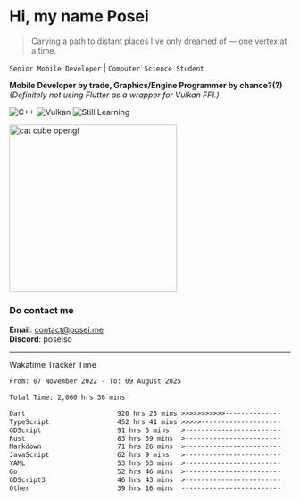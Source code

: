 # Hi, my name Posei

> Carving a path to distant places I've only dreamed of — one vertex at a time.

`Senior Mobile Developer` | `Computer Science Student`  

**Mobile Developer by trade, Graphics/Engine Programmer by chance?(?)**  
_(Definitely not using Flutter as a wrapper for Vulkan FFI.)_

![C++](https://img.shields.io/badge/C++-00599C?style=flat&logo=c%2B%2B&logoColor=white)
![Vulkan](https://img.shields.io/badge/Vulkan-AC162C?style=flat&logo=vulkan&logoColor=white)
![Still Learning](https://img.shields.io/badge/Still%20Learning-FFCC00?style=flat&logoColor=white)

  <img src="https://github.com/user-attachments/assets/54c92bc8-af3e-4bf1-b442-e889f1c01633" width="300" alt="cat cube opengl" />

### Do contact me

**Email**: [contact@posei.me](mailto:contact@posei.me)  
**Discord**: poseiso

---

Wakatime Tracker Time

<!--START_SECTION:waka-->

```txt
From: 07 November 2022 - To: 09 August 2025

Total Time: 2,060 hrs 36 mins

Dart                       920 hrs 25 mins >>>>>>>>>>>--------------   44.67 %
TypeScript                 452 hrs 41 mins >>>>>--------------------   21.97 %
GDScript                   91 hrs 5 mins   >------------------------   04.42 %
Rust                       83 hrs 59 mins  >------------------------   04.08 %
Markdown                   71 hrs 26 mins  >------------------------   03.47 %
JavaScript                 62 hrs 9 mins   >------------------------   03.02 %
YAML                       53 hrs 53 mins  >------------------------   02.62 %
Go                         52 hrs 46 mins  >------------------------   02.56 %
GDScript3                  46 hrs 43 mins  >------------------------   02.27 %
Other                      39 hrs 16 mins  -------------------------   01.91 %
```

<!--END_SECTION:waka-->
